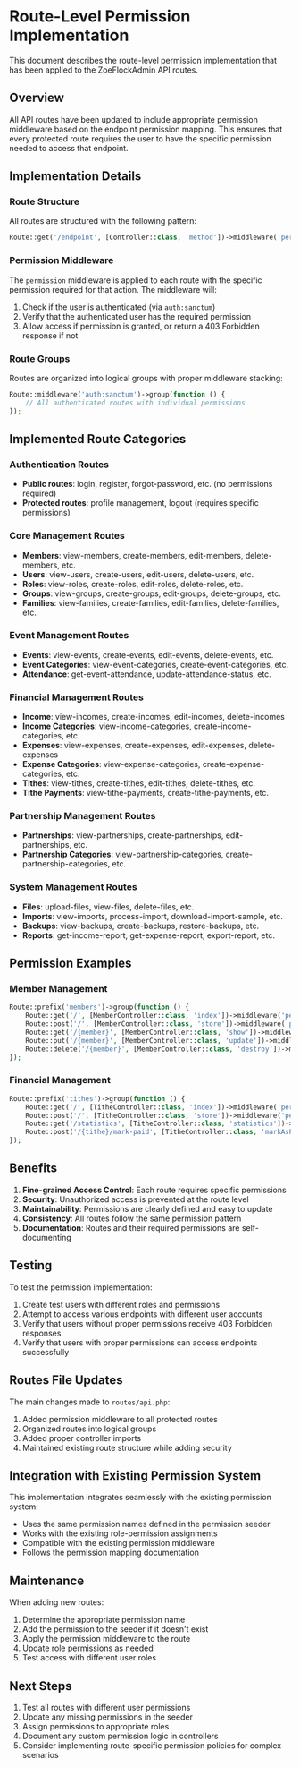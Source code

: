 # Route-Level Permission Implementation

This document describes the route-level permission implementation that has been applied to the ZoeFlockAdmin API routes.

## Overview

All API routes have been updated to include appropriate permission middleware based on the endpoint permission mapping. This ensures that every protected route requires the user to have the specific permission needed to access that endpoint.

## Implementation Details

### Route Structure

All routes are structured with the following pattern:
```php
Route::get('/endpoint', [Controller::class, 'method'])->middleware('permission:permission-name');
```

### Permission Middleware

The `permission` middleware is applied to each route with the specific permission required for that action. The middleware will:

1. Check if the user is authenticated (via `auth:sanctum`)
2. Verify that the authenticated user has the required permission
3. Allow access if permission is granted, or return a 403 Forbidden response if not

### Route Groups

Routes are organized into logical groups with proper middleware stacking:

```php
Route::middleware('auth:sanctum')->group(function () {
    // All authenticated routes with individual permissions
});
```

## Implemented Route Categories

### Authentication Routes
- **Public routes**: login, register, forgot-password, etc. (no permissions required)
- **Protected routes**: profile management, logout (requires specific permissions)

### Core Management Routes
- **Members**: view-members, create-members, edit-members, delete-members, etc.
- **Users**: view-users, create-users, edit-users, delete-users, etc.
- **Roles**: view-roles, create-roles, edit-roles, delete-roles, etc.
- **Groups**: view-groups, create-groups, edit-groups, delete-groups, etc.
- **Families**: view-families, create-families, edit-families, delete-families, etc.

### Event Management Routes
- **Events**: view-events, create-events, edit-events, delete-events, etc.
- **Event Categories**: view-event-categories, create-event-categories, etc.
- **Attendance**: get-event-attendance, update-attendance-status, etc.

### Financial Management Routes
- **Income**: view-incomes, create-incomes, edit-incomes, delete-incomes
- **Income Categories**: view-income-categories, create-income-categories, etc.
- **Expenses**: view-expenses, create-expenses, edit-expenses, delete-expenses
- **Expense Categories**: view-expense-categories, create-expense-categories, etc.
- **Tithes**: view-tithes, create-tithes, edit-tithes, delete-tithes, etc.
- **Tithe Payments**: view-tithe-payments, create-tithe-payments, etc.

### Partnership Management Routes
- **Partnerships**: view-partnerships, create-partnerships, edit-partnerships, etc.
- **Partnership Categories**: view-partnership-categories, create-partnership-categories, etc.

### System Management Routes
- **Files**: upload-files, view-files, delete-files, etc.
- **Imports**: view-imports, process-import, download-import-sample, etc.
- **Backups**: view-backups, create-backups, restore-backups, etc.
- **Reports**: get-income-report, get-expense-report, export-report, etc.

## Permission Examples

### Member Management
```php
Route::prefix('members')->group(function () {
    Route::get('/', [MemberController::class, 'index'])->middleware('permission:view-members');
    Route::post('/', [MemberController::class, 'store'])->middleware('permission:create-members');
    Route::get('/{member}', [MemberController::class, 'show'])->middleware('permission:view-members');
    Route::put('/{member}', [MemberController::class, 'update'])->middleware('permission:edit-members');
    Route::delete('/{member}', [MemberController::class, 'destroy'])->middleware('permission:delete-members');
});
```

### Financial Management
```php
Route::prefix('tithes')->group(function () {
    Route::get('/', [TitheController::class, 'index'])->middleware('permission:view-tithes');
    Route::post('/', [TitheController::class, 'store'])->middleware('permission:create-tithes');
    Route::get('/statistics', [TitheController::class, 'statistics'])->middleware('permission:view-tithe-statistics');
    Route::post('/{tithe}/mark-paid', [TitheController::class, 'markAsPaid'])->middleware('permission:mark-tithe-paid');
});
```

## Benefits

1. **Fine-grained Access Control**: Each route requires specific permissions
2. **Security**: Unauthorized access is prevented at the route level
3. **Maintainability**: Permissions are clearly defined and easy to update
4. **Consistency**: All routes follow the same permission pattern
5. **Documentation**: Routes and their required permissions are self-documenting

## Testing

To test the permission implementation:

1. Create test users with different roles and permissions
2. Attempt to access various endpoints with different user accounts
3. Verify that users without proper permissions receive 403 Forbidden responses
4. Verify that users with proper permissions can access endpoints successfully

## Routes File Updates

The main changes made to `routes/api.php`:

1. Added permission middleware to all protected routes
2. Organized routes into logical groups
3. Added proper controller imports
4. Maintained existing route structure while adding security

## Integration with Existing Permission System

This implementation integrates seamlessly with the existing permission system:

- Uses the same permission names defined in the permission seeder
- Works with the existing role-permission assignments
- Compatible with the existing permission middleware
- Follows the permission mapping documentation

## Maintenance

When adding new routes:

1. Determine the appropriate permission name
2. Add the permission to the seeder if it doesn't exist
3. Apply the permission middleware to the route
4. Update role permissions as needed
5. Test access with different user roles

## Next Steps

1. Test all routes with different user permissions
2. Update any missing permissions in the seeder
3. Assign permissions to appropriate roles
4. Document any custom permission logic in controllers
5. Consider implementing route-specific permission policies for complex scenarios 